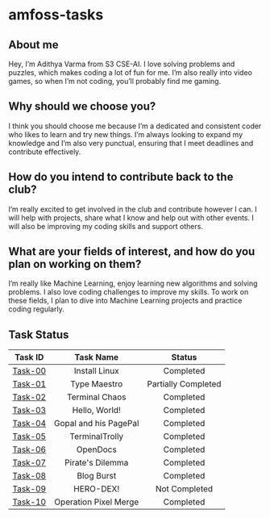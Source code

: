 # amfoss-tasks

## About me

Hey, I’m Adithya Varma from S3 CSE-AI. I love solving problems and puzzles, which makes coding a lot of fun for me. I’m also really into video games, so when I’m not coding, you’ll probably find me gaming. 

## Why should we choose you?

I think you should choose me because I’m a dedicated and consistent coder who likes to learn and try new things. I’m always looking to expand my knowledge and I’m also very punctual, ensuring that I meet deadlines and contribute effectively.

## How do you intend to contribute back to the club?

I’m really excited to get involved in the club and contribute however I can. I will help with projects, share what I know and help out with other events. I will also be improving my coding skills and support others.

## What are your fields of interest, and how do you plan on working on them?

I’m really like Machine Learning, enjoy learning new algorithms and solving problems. I also love coding challenges to improve my skills. To work on these fields, I plan to dive into Machine Learning projects and practice coding regularly.

## Task Status

| Task ID   | Task Name                  | Status              |
|:---------:|:---------------------------:|:------------------: |
| [Task-00](https://github.com/AdithyaVarma28/amfoss-tasks/tree/main/task-00) | Install Linux | Completed |
| [Task-01](https://github.com/AdithyaVarma28/amfoss-tasks/tree/main/task-01) | Type Maestro | Partially Completed |
| [Task-02](https://github.com/AdithyaVarma28/amfoss-tasks/tree/main/task-02) | Terminal Chaos | Completed |
| [Task-03](https://github.com/AdithyaVarma28/amfoss-tasks/tree/main/task-03) | Hello, World! | Completed |
| [Task-04](https://github.com/AdithyaVarma28/amfoss-tasks/tree/main/task-04) | Gopal and his PagePal | Completed |
| [Task-05](https://github.com/AdithyaVarma28/amfoss-tasks/tree/main/task-05) | TerminalTrolly | Completed |
| [Task-06](https://github.com/AdithyaVarma28/amfoss-tasks/tree/main/task-06) | OpenDocs | Completed |
| [Task-07](https://github.com/AdithyaVarma28/amfoss-tasks/tree/main/task-07) | Pirate's Dilemma  | Completed |
| [Task-08](https://github.com/AdithyaVarma28/amfoss-tasks/tree/main/task-08) | Blog Burst | Completed |
| [Task-09]() | HERO-DEX! | Not Completed |
| [Task-10](https://github.com/AdithyaVarma28/amfoss-tasks/tree/main/task-10) | Operation Pixel Merge | Completed |
